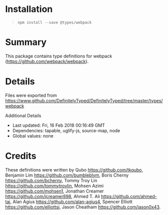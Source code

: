 # Installation
> `npm install --save @types/webpack`

# Summary
This package contains type definitions for webpack (https://github.com/webpack/webpack).

# Details
Files were exported from https://www.github.com/DefinitelyTyped/DefinitelyTyped/tree/master/types/webpack

Additional Details
 * Last updated: Fri, 16 Feb 2018 00:16:49 GMT
 * Dependencies: tapable, uglify-js, source-map, node
 * Global values: none

# Credits
These definitions were written by Qubo <https://github.com/tkqubo>, Benjamin Lim <https://github.com/bumbleblym>, Boris Cherny <https://github.com/bcherny>, Tommy Troy Lin <https://github.com/tommytroylin>, Mohsen Azimi <https://github.com/mohsen1>, Jonathan Creamer <https://github.com/jcreamer898>, Ahmed T. Ali <https://github.com/ahmed-taj>, Alan Agius <https://github.com/alan-agius4>, Spencer Elliott <https://github.com/elliottsj>, Jason Cheatham <https://github.com/jason0x43>.
